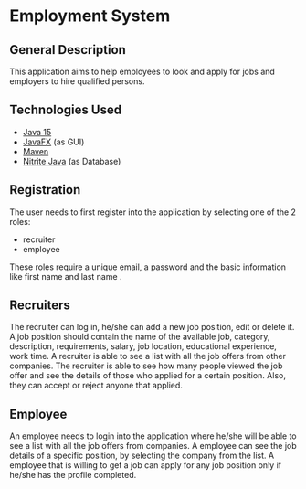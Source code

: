 # Employment System 
## General Description
This application aims to help employees to look and apply for jobs and employers to hire qualified persons.
## Technologies Used
* [Java 15](https://www.oracle.com/java/technologies/javase-downloads.html)
* [JavaFX](https://openjfx.io/openjfx-docs/) (as GUI)
* [Maven](https://maven.apache.org/)
* [Nitrite Java](https://www.dizitart.org/nitrite-database.html) (as Database)
## Registration
The user needs to first register into the application by selecting one of the 2 roles:
* recruiter
* employee

These roles require a unique email, a password and the basic information like first name and last name .
## Recruiters
The recruiter can log in, he/she can add a new job position, edit or delete it. A job position should contain the name of the available job, category, description, requirements, salary,  job location, educational experience, work time.
A recruiter is  able to see a list with all the job offers from other companies.
The recruiter is able to see how many people viewed the job offer and see the details of those who applied for a certain position. Also, they can accept or reject anyone that applied. 
## Employee
An employee needs to login into the application where he/she will be able to see a list with all the job offers from companies. 
A employee can see the job details of a specific position, by selecting the company from the list.
A employee that is willing to get a job can apply for any job position only if  he/she has the profile completed.

